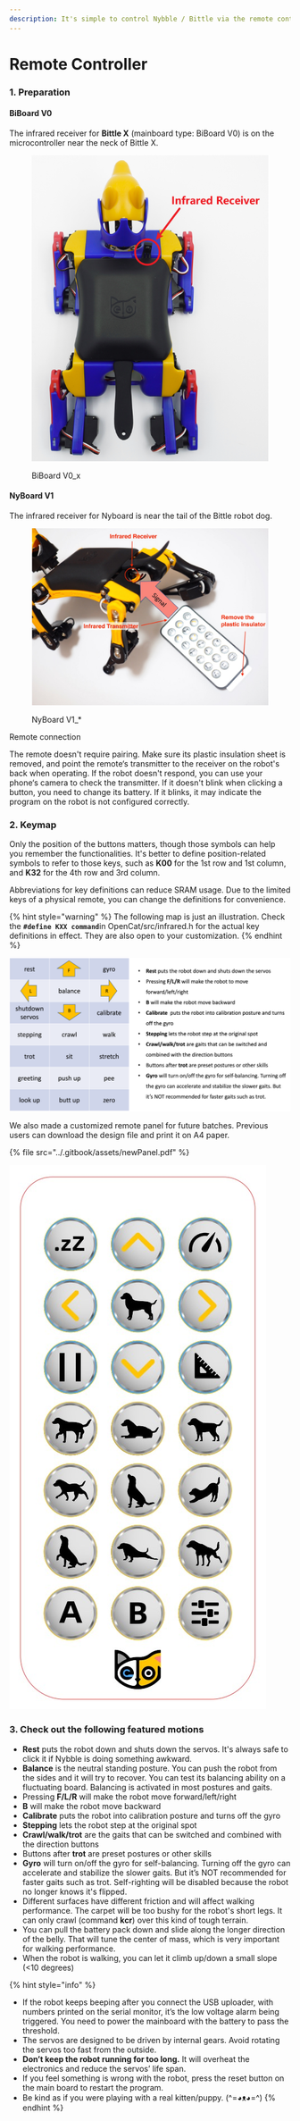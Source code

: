 ```yaml
---
description: It's simple to control Nybble / Bittle via the remote controller.
---
```


# Remote Controller

### 1. Preparation

#### BiBoard V0

The infrared receiver for **Bittle X** (mainboard type: BiBoard V0) is on the microcontroller near the neck of Bittle X.

<figure><img src="../.gitbook/assets/image (602).png" alt=""><figcaption><p>BiBoard V0_x</p></figcaption></figure>

#### NyBoard V1

The infrared receiver for Nyboard is near the tail of the Bittle robot dog.

<figure><img src="../.gitbook/assets/IRnotes.jpeg" alt=""><figcaption><p>NyBoard V1_*</p></figcaption></figure>

Remote connection

The remote doesn't require pairing. Make sure its plastic insulation sheet is removed, and point the remote‘s transmitter to the receiver on the robot's back when operating. If the robot doesn't respond, you can use your phone‘s camera to check the transmitter. If it doesn't blink when clicking a button, you need to change its battery. If it blinks, it may indicate the program on the robot is not configured correctly.&#x20;

### 2. Keymap

Only the position of the buttons matters, though those symbols can help you remember the functionalities. It's better to define position-related symbols to refer to those keys, such as **K00** for the 1st row and 1st column, and **K32** for the 4th row and 3rd column.&#x20;

Abbreviations for key definitions can reduce SRAM usage. Due to the limited keys of a physical remote, you can change the definitions for convenience.&#x20;

{% hint style="warning" %}
The following map is just an illustration. Check the **`#define KXX command`**&#x69;n OpenCat/src/infrared.h for the actual key definitions in effect. They are also open to your customization.
{% endhint %}

![](../.gitbook/assets/IR_Nybble.png)

We also made a customized remote panel for future batches. Previous users can download the design file and print it on A4 paper.&#x20;

{% file src="../.gitbook/assets/newPanel.pdf" %}

![](<../.gitbook/assets/面板 (1).jpg>)

### 3. Check out the following featured motions

* **Rest** puts the robot down and shuts down the servos. It's always safe to click it if Nybble is doing something awkward.
* **Balance** is the neutral standing posture. You can push the robot from the sides and it will try to recover. You can test its balancing ability on a fluctuating board. Balancing is activated in most postures and gaits.
* Pressing **F/L/R** will make the robot move forward/left/right
* **B** will make the robot move backward
* **Calibrate** puts the robot into calibration posture and turns off the gyro
* **Stepping** lets the robot step at the original spot
* **Crawl/walk/trot** are the gaits that can be switched and combined with the direction buttons
* Buttons after **trot** are preset postures or other skills
* **Gyro** will turn on/off the gyro for self-balancing. Turning off the gyro can accelerate and stabilize the slower gaits. But it’s NOT recommended for faster gaits such as trot. Self-righting will be disabled because the robot no longer knows it's flipped.&#x20;
* Different surfaces have different friction and will affect walking performance. The carpet will be too bushy for the robot's short legs. It can only crawl (command **kcr**) over this kind of tough terrain.&#x20;
* You can pull the battery pack down and slide along the longer direction of the belly. That will tune the center of mass, which is very important for walking performance.&#x20;
* When the robot is walking, you can let it climb up/down a small slope (<10 degrees)

{% hint style="info" %}
- If the robot keeps beeping after you connect the USB uploader, with numbers printed on the serial monitor, it’s the low voltage alarm being triggered. You need to power the mainboard with the battery to pass the threshold.
- The servos are designed to be driven by internal gears. Avoid rotating the servos too fast from the outside.&#x20;
- **Don’t keep the robot running for too long.** It will overheat the electronics and reduce the servos’ life span.&#x20;
- If you feel something is wrong with the robot, press the reset button on the main board to restart the program.&#x20;
- Be kind as if you were playing with a real kitten/puppy. (^=◕ᴥ◕=^)
{% endhint %}
